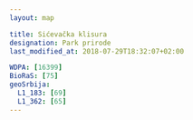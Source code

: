 ```yaml
---
layout: map

title: Sićevačka klisura
designation: Park prirode
last_modified_at: 2018-07-29T18:32:07+02:00

WDPA: [16399]
BioRaS: [75]
geoSrbija:
  L1_183: [69]
  L1_362: [65]
---
```

